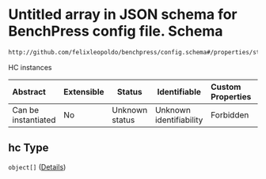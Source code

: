 # Untitled array in JSON schema for BenchPress config file. Schema

```txt
http://github.com/felixleopoldo/benchpress/config.schema#/properties/structure_learning_algorithms/properties/hc
```

HC instances


| Abstract            | Extensible | Status         | Identifiable            | Custom Properties | Additional Properties | Access Restrictions | Defined In                                                               |
| :------------------ | ---------- | -------------- | ----------------------- | :---------------- | --------------------- | ------------------- | ------------------------------------------------------------------------ |
| Can be instantiated | No         | Unknown status | Unknown identifiability | Forbidden         | Allowed               | none                | [config.schema.json\*](../out/config.schema.json "open original schema") |

## hc Type

`object[]` ([Details](config-definitions-hc.md))
